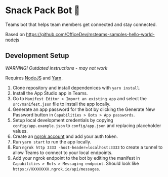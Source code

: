 # Snack Pack Bot :school_satchel:

Teams bot that helps team members get connected and stay connected.

Based on https://github.com/OfficeDev/msteams-samples-hello-world-nodejs

## Development Setup

_WARNING! Outdated instructions - may not work_

Requires [NodeJS](https://nodejs.org/en/) and [Yarn](https://yarnpkg.com/en/).

1. Clone repository and install dependenices with `yarn install`.
1. Install the App Studio app in Teams.
1. Go to `Manifest Editor > Import an existing app` and select the `src/manifest.json` file to install the app locally.
1. Generate an app password for the bot by clicking the Generate New Password button in `Capabilities > Bots > App passwords`.
1. Setup local development credentials by copying `config/app.example.json` to `config/app.json` and replacing placeholder values.
1. Create an [ngrok account](https://ngrok.com/) and add your auth token.
1. Run `yarn start` to run the app locally.
1. Run `ngrok http 3333 -host-header=localhost:3333` to create a tunnel to allow Teams to connect to your local endpoints.
1. Add your ngrok endpoint to the bot by editing the manifest in `Capabilities > Bots > Messaging endpoint`. Should look like `https://XXXXXXXX.ngrok.io/api/messages`.
